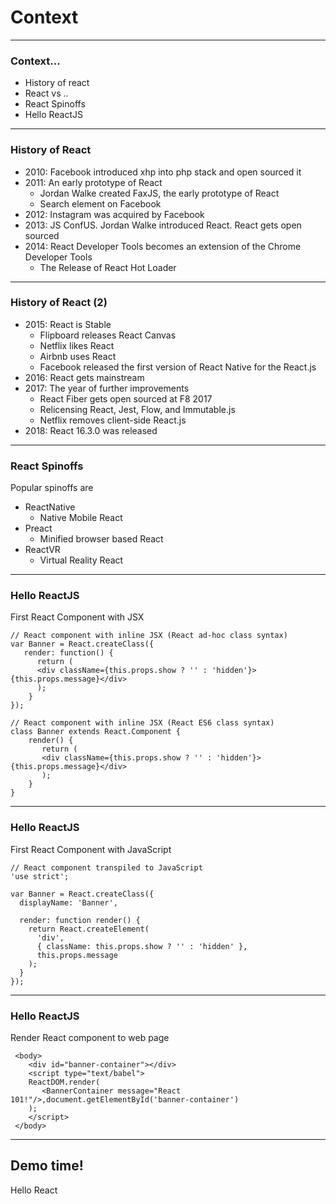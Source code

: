 # Context

---
### Context...

- History of react
- React vs ..
- React Spinoffs
- Hello ReactJS

---
### History of React
- 2010: Facebook introduced xhp into php stack and open sourced it
- 2011: An early prototype of React
    - Jordan Walke created FaxJS, the early prototype of React
    - Search element on Facebook
- 2012: Instagram was acquired by Facebook
- 2013: JS ConfUS. Jordan Walke introduced React. React gets open sourced
- 2014: React Developer Tools becomes an extension of the Chrome Developer Tools
    - The Release of React Hot Loader

---
### History of React (2)
- 2015: React is Stable
    - Flipboard releases React Canvas
    - Netflix likes React
    - Airbnb uses React
    - Facebook released the first version of React Native for the React.js
- 2016: React gets mainstream
- 2017: The year of further improvements
    - React Fiber gets open sourced at F8 2017
    - Relicensing React, Jest, Flow, and Immutable.js
    - Netflix removes client-side React.js
- 2018: React 16.3.0 was released

---
### React Spinoffs
Popular spinoffs are
- ReactNative
    - Native Mobile React
- Preact
    - Minified browser based React
- ReactVR
    - Virtual Reality React

---
### Hello ReactJS

First React Component with JSX
```
// React component with inline JSX (React ad-hoc class syntax)
var Banner = React.createClass({ 
   render: function() { 
      return (
      <div className={this.props.show ? '' : 'hidden'}>{this.props.message}</div>
      );
    }
});

// React component with inline JSX (React ES6 class syntax)
class Banner extends React.Component { 
    render() { 
       return (
       <div className={this.props.show ? '' : 'hidden'}>{this.props.message}</div>
       );
    }
}
```

---
### Hello ReactJS

First React Component with JavaScript
```
// React component transpiled to JavaScript 
'use strict';

var Banner = React.createClass({
  displayName: 'Banner',

  render: function render() {
    return React.createElement(
      'div',
      { className: this.props.show ? '' : 'hidden' },
      this.props.message
    );
  }
});
```

---
### Hello ReactJS
Render React component to web page

```
 <body>
    <div id="banner-container"></div>
    <script type="text/babel">
    ReactDOM.render(
       <BannerContainer message="React 101!"/>,document.getElementById('banner-container')
    );
    </script>
 </body>
 ```

---
<!-- .slide: data-background="url('images/demo.jpg')" data-background-size="cover" --> 
<!-- .slide: class="lab" -->
## Demo time!
Hello React

